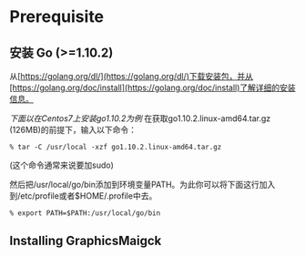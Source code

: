 # Prerequisite

## 安装 Go (>=1.10.2)

从[https://golang.org/dl/](https://golang.org/dl/)下载安装包，并从[https://golang.org/doc/install](https://golang.org/doc/install)了解详细的安装信息。

*下面以在Centos7上安装go1.10.2为例*
在获取go1.10.2.linux-amd64.tar.gz (126MB)的前提下，输入以下命令：

    % tar -C /usr/local -xzf go1.10.2.linux-amd64.tar.gz  

(这个命令通常来说要加sudo)

然后把/usr/local/go/bin添加到环境变量PATH。为此你可以将下面这行加入到/etc/profile或者$HOME/.profile中去。

    % export PATH=$PATH:/usr/local/go/bin

## Installing GraphicsMaigck
